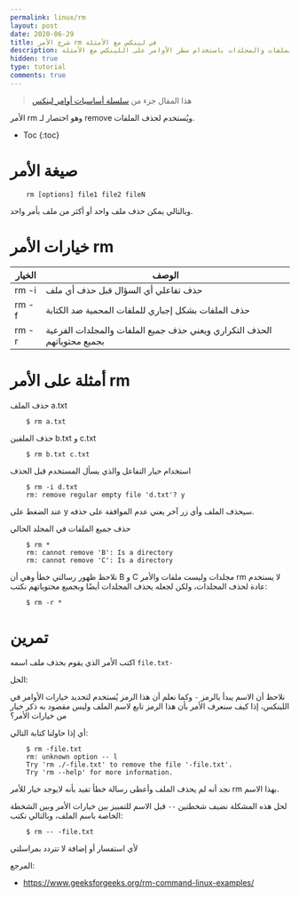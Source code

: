 ```yaml
---
permalink: linux/rm
layout: post
date: 2020-06-29
title: شرح الأمر rm في لينكس مع الأمثلة
description: شرح كيفية حذف الملفات والمجلدات باستخدام سطر الأوامر على اللينكس مع الأمثلة
hidden: true
type: tutorial
comments: true
---
```


> هذا المقال جزء من [سلسلة أساسيات أوامر لينكس](/intro)

الأمر rm وهو اختصار لـ remove ويُستخدم لحذف الملفات.

* Toc
{:toc}

# صيغة الأمر

        rm [options] file1 file2 fileN

وبالتالي يمكن حذف ملف واحد أو أكثر من ملف بأمر واحد.

# خيارات الأمر rm

| الخيار | الوصف
| --- | ---
| rm -i| حذف تفاعلي أي السؤال قبل حذف أي ملف
| rm -f| حذف الملفات بشكل إجباري للملفات المحمية ضد الكتابة
| rm -r| الحذف التكراري ويعني حذف جميع الملفات والمجلدات الفرعية بجميع محتوياتهم

# أمثلة على الأمر rm

حذف الملف a.txt

        $ rm a.txt

حذف الملفين b.txt و c.txt

        $ rm b.txt c.txt

استخدام حيار التفاعل والذي يسأل المستخدم قبل الحذف

        $ rm -i d.txt
        rm: remove regular empty file 'd.txt'? y

عند الضغط على y سيحذف الملف وأي زر آخر يعني عدم الموافقة على حذفه.

حذف جميع الملفات في المجلد الحالي

        $ rm *
        rm: cannot remove 'B': Is a directory
        rm: cannot remove 'C': Is a directory

نلاحظ ظهور رسالتي خطأ وهي أن B و C مجلدات وليست ملفات والأمر rm لا يستخدم عادة لحذف المجلدات، ولكن لجعله يحذف المجلدات أيضًا وبجميع محتوياتهم نكتب:

        $ rm -r *

# تمرين

اكتب الأمر الذي يقوم بحذف ملف اسمه `file.txt-`

الحل:

نلاحظ أن الاسم يبدأ بالرمز `-` وكما نعلم أن هذا الرمز يُستخدم لتحديد خيارات الأوامر في اللينكس، إذا كيف سنعرف الأمر بأن هذا الرمز تابع لاسم الملف وليس مقصود به ذكر خيار من خيارات الأمر؟

أي إذا حاولنا كتابة التالي:

        $ rm -file.txt
        rm: unknown option -- l
        Try 'rm ./-file.txt' to remove the file '-file.txt'.
        Try 'rm --help' for more information.

نجد أنه لم يحذف الملف وأعطى رسالة خطأ تفيد بأنه لايوجد خيار للأمر rm بهذا الاسم.

لحل هذه المشكلة نضيف شخطتين `--` قبل الاسم للتمييز بين خيارات الأمر وبين الشخطة الخاصة باسم الملف، وبالتالي نكتب:

        $ rm -- -file.txt

ﻷي استفسار أو إضافة لا تتردد بمراسلتي


المرجع:

* <https://www.geeksforgeeks.org/rm-command-linux-examples/>
